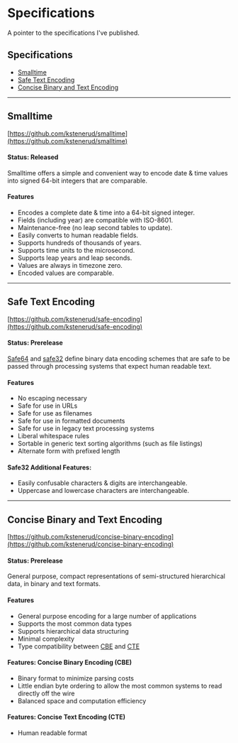 Specifications
==============

A pointer to the specifications I've published.


Specifications
--------------

 * [Smalltime](#smalltime)
 * [Safe Text Encoding](#safe-text-encoding)
 * [Concise Binary and Text Encoding](#concise-binary-and-text-encoding)

---------------------------------------------------------------------


Smalltime
---------

[https://github.com/kstenerud/smalltime](https://github.com/kstenerud/smalltime)

#### Status: Released

Smalltime offers a simple and convenient way to encode date & time values into signed 64-bit integers that are comparable.

#### Features

 * Encodes a complete date & time into a 64-bit signed integer.
 * Fields (including year) are compatible with ISO-8601.
 * Maintenance-free (no leap second tables to update).
 * Easily converts to human readable fields.
 * Supports hundreds of thousands of years.
 * Supports time units to the microsecond.
 * Supports leap years and leap seconds.
 * Values are always in timezone zero.
 * Encoded values are comparable.

---------------------------------------------------------------------


Safe Text Encoding
------------------

[https://github.com/kstenerud/safe-encoding](https://github.com/kstenerud/safe-encoding)

#### Status: Prerelease

[Safe64](https://github.com/kstenerud/safe64/blob/master/safe64-specification.md) and [safe32](https://github.com/kstenerud/safe64/blob/master/safe32-specification.md) define binary data encoding schemes that are safe to be passed through processing systems that expect human readable text.

#### Features

 * No escaping necessary
 * Safe for use in URLs
 * Safe for use as filenames
 * Safe for use in formatted documents
 * Safe for use in legacy text processing systems
 * Liberal whitespace rules
 * Sortable in generic text sorting algorithms (such as file listings)
 * Alternate form with prefixed length

#### Safe32 Additional Features:

 * Easily confusable characters & digits are interchangeable.
 * Uppercase and lowercase characters are interchangeable.

---------------------------------------------------------------------


Concise Binary and Text Encoding
--------------------------------

[https://github.com/kstenerud/concise-binary-encoding](https://github.com/kstenerud/concise-binary-encoding)

#### Status: Prerelease


General purpose, compact representations of semi-structured hierarchical data, in binary and text formats.

#### Features

  * General purpose encoding for a large number of applications
  * Supports the most common data types
  * Supports hierarchical data structuring
  * Minimal complexity
  * Type compatibility between [CBE](https://github.com/kstenerud/concise-binary-encoding/blob/master/cbe-specification.md) and [CTE](https://github.com/kstenerud/concise-binary-encoding/blob/master/cte-specification.md)

#### Features: Concise Binary Encoding (CBE)

  * Binary format to minimize parsing costs
  * Little endian byte ordering to allow the most common systems to read directly off the wire
  * Balanced space and computation efficiency

#### Features: Concise Text Encoding (CTE)

  * Human readable format
